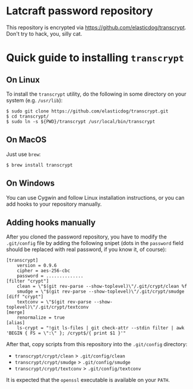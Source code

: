 
# Latcraft password repository

This repository is encrypted via <https://github.com/elasticdog/transcrypt>. Don't try to hack, you, silly cat.

# Quick guide to installing `transcrypt`

## On Linux

To install the `transcrypt` utility, do the following in some directory on your system (e.g. `/usr/lib`):

    $ sudo git clone https://github.com/elasticdog/transcrypt.git
    $ cd transcrypt/
    $ sudo ln -s ${PWD}/transcrypt /usr/local/bin/transcrypt

## On MacOS

Just use `brew`:

    $ brew install transcrypt 

## On Windows

You can use Cygwin and follow Linux installation instructions, or you can add hooks to your repository manually.

## Adding hooks manually

After you cloned the password repository, you have to modify the `.git/config` file by adding the following snipet (dots in the `password` field should be replaced with real password, if you know it, of course):

```
[transcrypt]
	version = 0.9.6
	cipher = aes-256-cbc
	password = ..............
[filter "crypt"]
	clean = \"$(git rev-parse --show-toplevel)\"/.git/crypt/clean %f
	smudge = \"$(git rev-parse --show-toplevel)\"/.git/crypt/smudge
[diff "crypt"]
	textconv = \"$(git rev-parse --show-toplevel)\"/.git/crypt/textconv
[merge]
	renormalize = true
[alias]
	ls-crypt = "!git ls-files | git check-attr --stdin filter | awk 'BEGIN { FS = \":\" }; /crypt$/{ print $1 }'"
```

After that, copy scripts from this repository into the `.git/config` directory:

   - `transcrypt/crypt/clean` > `.git/config/clean`
   - `transcrypt/crypt/smudge` > `.git/config/smudge`
   - `transcrypt/crypt/textconv` > `.git/config/textconv`

It is expected that the `openssl` executable is available on your `PATH`.



